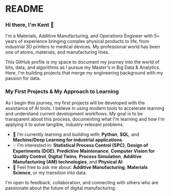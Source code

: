 # README
### Hi there, I'm Kent 👋

I'm a Materials, Additive Manufacturing, and Operations Engineer with 5+ years of experience bringing complex physical products to life, from industrial 3D printers to medical devices. My professional world has been one of atoms, materials, and manufacturing lines.

This GitHub profile is my space to document my journey into the world of bits, data, and algorithms as I pursue my Master's in Big Data & Analytics. Here, I'm building projects that merge my engineering background with my passion for data.

### My First Projects & My Approach to Learning

As I begin this journey, my first projects will be developed with the assistance of AI tools. I believe in using modern tools to accelerate learning and understand current development workflows. My goal is to be transparent about this process, documenting what I'm learning and how I'm applying it to solve tangible, industry-relevant problems.

- 🌱 I’m currently learning and building with: **Python**, **SQL**, and **Machine/Deep Learning for industrial applications**.
- 💡 I’m interested in: **Statistical Process Control (SPC)**, **Design of Experiments (DOE)**, **Predictive Maintenance**, **Computer Vision for Quality Control**, **Digital Twins**, **Process Simulation**, **Additive Manufacturing (AM) technologies**, and **Physical AI**
- 💬 Feel free to ask me about: **Additive Manufacturing**, **Materials Science**, or my transition into data.

I'm open to feedback, collaboration, and connecting with others who are passionate about the future of digital manufacturing.
